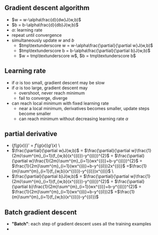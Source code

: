 
## Gradient descent algorithm
- $w = w-\alpha\frac{d}{dw}J(w,b)$
- $b = b-\alpha\frac{d}{db}J(w,b)$
- $\alpha$: learning rate
- repeat until convergence
- simultaneously update $w$ and $b$
	- $tmp\textunderscore w = w-\alpha\frac{\partial}{\partial w}J(w,b)$
	- $tmp\textunderscore b = b-\alpha\frac{\partial}{\partial b}J(w,b)$
	- $w = tmp\textunderscore w$, $b = tmp\textunderscore b$

## Learning rate
- if $\alpha$ is too small, gradient descent may be slow
- if $\alpha$ is too large, gradient descent may
	- overshoot, never reach minimum
	- fail to converge, diverge
- can reach local minimum with fixed learning rate
	- near a local minimum, derivatives becomes smaller, update steps become smaller
	- can reach minimum without decreasing learning rate $\alpha$

## partial derivative
- {$f(g(x))$}' = $f'(g(x))g'(x)$ \
- $\frac{\partial}{\partial w}J(w,b)$ = $\frac{\partial}{\partial w}\frac{1}{2m}\sum^{m}_{i=1}(f_{w,b}(x^{(i)})-y^{(i)})^{2}$ = $\frac{\partial}{\partial w}\frac{1}{2m}\sum^{m}_{i=1}(wx^{(i)}+b-y^{(i)})^{2}$ = $\frac{1}{2m}\sum^{m}_{i=1}(wx^{(i)}+b-y^{(i)})2x^{(i)}$ =$\frac{1}{m}\sum^{m}_{i=1}(f_{w,b}(x^{(i)})-y^{(i)})x^{(i)}$ \
- $\frac{\partial}{\partial b}J(w,b)$ = $\frac{\partial}{\partial w}\frac{1}{2m}\sum^{m}_{i=1}(f_{w,b}(x^{(i)})-y^{(i)})^{2}$ = $\frac{\partial}{\partial b}\frac{1}{2m}\sum^{m}_{i=1}(wx^{(i)}+b-y^{(i)})^{2}$ = $\frac{1}{2m}\sum^{m}_{i=1}(wx^{(i)}+b-y^{(i)})2$ =$\frac{1}{m}\sum^{m}_{i=1}(f_{w,b}(x^{(i)})-y^{(i)})$

## Batch gradient descent
- **"Batch"**: each step of gradient descent uses all the training examples
- 
